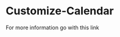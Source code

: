 # Customize-Calendar
For more information go with this link
<a href="https://github.com/wix/react-native-calendars#agenda"></a>
